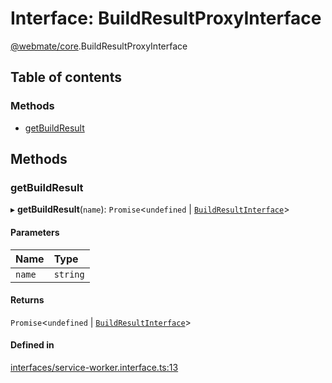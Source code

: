 # Interface: BuildResultProxyInterface

[@webmate/core](../wiki/@webmate.core).BuildResultProxyInterface

## Table of contents

### Methods

- [getBuildResult](../wiki/@webmate.core.BuildResultProxyInterface#getbuildresult)

## Methods

### getBuildResult

▸ **getBuildResult**(`name`): `Promise`<`undefined` \| [`BuildResultInterface`](../wiki/@webmate.core.BuildResultInterface)\>

#### Parameters

| Name | Type |
| :------ | :------ |
| `name` | `string` |

#### Returns

`Promise`<`undefined` \| [`BuildResultInterface`](../wiki/@webmate.core.BuildResultInterface)\>

#### Defined in

[interfaces/service-worker.interface.ts:13](https://gitlab.com/ligrila/webmate-lit/-/blob/4b99057/packages/core/src/interfaces/service-worker.interface.ts#L13)
